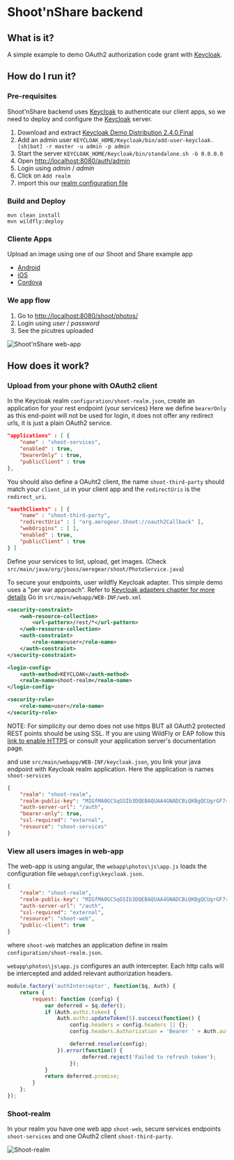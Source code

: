 # Shoot'nShare backend

## What is it?

A simple example to demo OAuth2 authorization code grant with [Keycloak](http://keycloak.jboss.org/).

## How do I run it?

### Pre-requisites

Shoot'nShare backend uses [Keycloak](http://keycloak.jboss.org/) to authenticate our client apps, so we need to deploy and configure the [Keycloak](http://keycloak.jboss.org/) server.

1. Download and extract [Keycloak Demo Distribution 2.4.0.Final](https://downloads.jboss.org/keycloak/2.4.0.Final/keycloak-demo-2.4.0.Final.zip)
1. Add an admin user `KEYCLOAK_HOME/Keycloak/bin/add-user-keycloak.[sh|bat] -r master -u admin -p admin`
1. Start the server `KEYCLOAK_HOME/Keycloak/bin/standalone.sh -b 0.0.0.0`
1. Open [http://localhost:8080/auth/admin](http://localhost:8080/auth/admin)
1. Login using _admin_ / _admin_
1. Click on `Add realm`
1. import this our [realm configuration file](configuration/shoot-realm.json)

### Build and Deploy

```shell
mvn clean install
mvn wildfly:deploy
```

### Cliente Apps

Upload an image using one of our Shoot and Share example app


* [Android](https://github.com/aerogear/aerogear-android-cookbook/tree/master/ShootAndShare)
* [iOS](https://github.com/aerogear/aerogear-ios-cookbook/tree/master/Shoot)
* [Cordova](https://github.com/aerogear/aerogear-cordova-cookbook/tree/master/Shoot)

### We app flow

1. Go to [http://localhost:8080/shoot/photos/](http://localhost:8080/shoot/photos/)
1. Login using _user_ / _password_
1. See the picutres uploaded

![Shoot'nShare web-app](https://github.com/aerogear/aerogear-backend-cookbook/raw/master/Shoot/Shoot_web-app.png "Shoot web-app")

## How does it work?

### Upload from your phone with OAuth2 client

In the Keycloak realm `configuration/shoot-realm.json`, create an application for your rest endpoint (your services)
Here we define `bearerOnly` as this end-point will not be used for login, it does not offer any redirect urls, it is just a plain OAuth2 service.

```json
"applications" : [ {
    "name" : "shoot-services",
    "enabled" : true,
    "bearerOnly" : true,
    "publicClient" : true
},
```

You should also define a OAuht2 client, the name `shoot-third-party` should match your `client_id` in your client app and the `redirectUris` is the `redirect_uri`.

```json
"oauthClients" : [ {
    "name" : "shoot-third-party",
    "redirectUris" : [ "org.aerogear.Shoot://oauth2Callback" ],
    "webOrigins" : [ ],
    "enabled" : true,
    "publicClient" : true
} ]
```

Define your services to list, upload, get images. (Check `src/main/java/org/jboss/aerogear/shoot/PhotoService.java`)

To secure your endpoints, user wildfly Keycloak adapter. This simple demo uses a "per war approach". Refer to [Keycloak adapters chapter for more details](http://docs.jboss.org/keycloak/docs/1.0-final/userguide/html/ch07.html)
Go in `src/main/webapp/WEB-INF/web.xml`

```xml
<security-constraint>
    <web-resource-collection>
        <url-pattern>/rest/*</url-pattern>
    </web-resource-collection>
    <auth-constraint>
        <role-name>user</role-name>
    </auth-constraint>
</security-constraint>

<login-config>
    <auth-method>KEYCLOAK</auth-method>
    <realm-name>shoot-realm</realm-name>
</login-config>

<security-role>
    <role-name>user</role-name>
</security-role>
```

NOTE: For simplicity our demo does not use https BUT all OAuth2 protected REST points should be using SSL. If you are using WildFly or EAP follow this [link to enable HTTPS](https://docs.jboss.org/author/pages/viewpage.action?pageId=66322705) or consult your application server's documentation page.

and use `src/main/webapp/WEB-INF/keycloak.json`, you link your java endpoint with Keycloak realm application. Here the application is names `shoot-services`

```json
{
    "realm": "shoot-realm",
    "realm-public-key": "MIGfMA0GCSqGSIb3DQEBAQUAA4GNADCBiQKBgQCUgrGF7rNIYRSWCZlT+JXGtjZtnn8/ZObzW12YSoRBUJ0mm6wzO6p8+aQYMXvtvB88zeWBD9+uZh8gWj+iOqByWCfX0Wez+mVK8ofhAsGniv631u+wmDESLrLvROX12r1fzmmVJYWOzEGW4v2Xmahl/6gHnzV0mHZfmJXEOniHqwIDAQAB",
    "auth-server-url": "/auth",
    "bearer-only": true,
    "ssl-required": "external",
    "resource": "shoot-services"
}
```

### View all users images in web-app

The web-app is using angular, the `webapp\photos\js\app.js` loads the configuration file `webapp\config\keycloak.json`.

```json
{
    "realm": "shoot-realm",
    "realm-public-key": "MIGfMA0GCSqGSIb3DQEBAQUAA4GNADCBiQKBgQCUgrGF7rNIYRSWCZlT+JXGtjZtnn8/ZObzW12YSoRBUJ0mm6wzO6p8+aQYMXvtvB88zeWBD9+uZh8gWj+iOqByWCfX0Wez+mVK8ofhAsGniv631u+wmDESLrLvROX12r1fzmmVJYWOzEGW4v2Xmahl/6gHnzV0mHZfmJXEOniHqwIDAQAB",
    "auth-server-url": "/auth",
    "ssl-required": "external",
    "resource": "shoot-web",
    "public-client": true
}
```

where `shoot-web` matches an application define in realm `configuration/shoot-realm.json`.

`webapp\photos\js\app.js` configures an auth intercepter. Each http calls will be intercepted and added relevant authorization headers. 

```javascript
module.factory('authInterceptor', function($q, Auth) {
    return {
        request: function (config) {
            var deferred = $q.defer();
            if (Auth.authz.token) {
                Auth.authz.updateToken(5).success(function() {
                    config.headers = config.headers || {};
                    config.headers.Authorization = 'Bearer ' + Auth.authz.token;

                    deferred.resolve(config);
                }).error(function() {
                        deferred.reject('Failed to refresh token');
                    });
            }
            return deferred.promise;
        }
    };
});
```


### Shoot-realm

In your realm you have one web app `shoot-web`, secure services endpoints `shoot-services` and one OAuth2 client `shoot-third-party`.

![Shoot-realm](https://github.com/corinnekrych/aerogear-backend-cookbook/raw/master/Shoot/shoot-ream.png "Shoot-realm")

